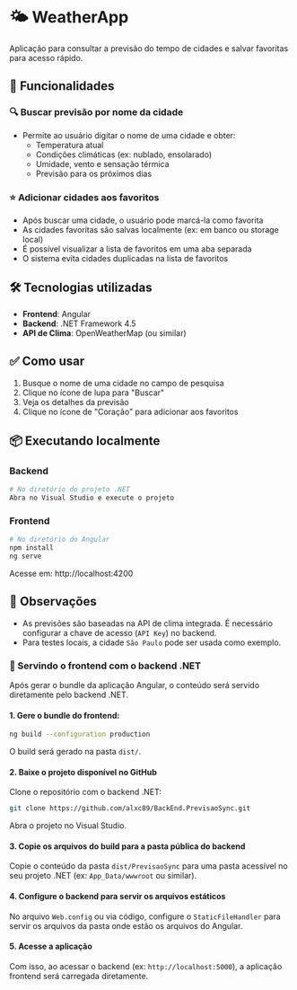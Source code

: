 # 🌤️ WeatherApp

Aplicação para consultar a previsão do tempo de cidades e salvar favoritas para acesso rápido.

## 🚀 Funcionalidades

### 🔍 Buscar previsão por nome da cidade

- Permite ao usuário digitar o nome de uma cidade e obter:
  - Temperatura atual
  - Condições climáticas (ex: nublado, ensolarado)
  - Umidade, vento e sensação térmica
  - Previsão para os próximos dias

### ⭐ Adicionar cidades aos favoritos

- Após buscar uma cidade, o usuário pode marcá-la como favorita
- As cidades favoritas são salvas localmente (ex: em banco ou storage local)
- É possível visualizar a lista de favoritos em uma aba separada
- O sistema evita cidades duplicadas na lista de favoritos

## 🛠️ Tecnologias utilizadas

- **Frontend**: Angular
- **Backend**: .NET Framework 4.5
- **API de Clima**: OpenWeatherMap (ou similar)

## ✅ Como usar

1. Busque o nome de uma cidade no campo de pesquisa
2. Clique no ícone de lupa para "Buscar"
3. Veja os detalhes da previsão
4. Clique no ícone de "Coração" para adicionar aos favoritos

## 📦 Executando localmente

### Backend

```bash
# No diretório do projeto .NET
Abra no Visual Studio e execute o projeto
```

### Frontend

```bash
# No diretório do Angular
npm install
ng serve
```

Acesse em: http://localhost:4200

## 📌 Observações

- As previsões são baseadas na API de clima integrada. É necessário configurar a chave de acesso (`API Key`) no backend.
- Para testes locais, a cidade `São Paulo` pode ser usada como exemplo.

### 🔗 Servindo o frontend com o backend .NET

Após gerar o bundle da aplicação Angular, o conteúdo será servido diretamente pelo backend .NET.

#### 1. Gere o bundle do frontend:

```bash
ng build --configuration production
```

O build será gerado na pasta `dist/`.

#### 2. Baixe o projeto disponível no GitHub

Clone o repositório com o backend .NET:

```bash
git clone https://github.com/alxc89/BackEnd.PrevisaoSync.git
```

Abra o projeto no Visual Studio.

#### 3. Copie os arquivos do build para a pasta pública do backend

Copie o conteúdo da pasta `dist/PrevisaoSync` para uma pasta acessível no seu projeto .NET (ex: `App_Data/wwwroot` ou similar).

#### 4. Configure o backend para servir os arquivos estáticos

No arquivo `Web.config` ou via código, configure o `StaticFileHandler` para servir os arquivos da pasta onde estão os arquivos do Angular.

#### 5. Acesse a aplicação

Com isso, ao acessar o backend (ex: `http://localhost:5000`), a aplicação frontend será carregada diretamente.